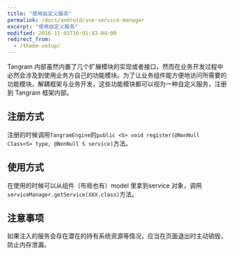 ```yaml
---
title: "使用自定义服务"
permalink: /docs/android/use-service-manager
excerpt: "使用自定义服务"
modified: 2016-11-03T10:01:43-04:00
redirect_from:
  - /theme-setup/
---
```


Tangram 内部虽然内置了几个扩展模块的实现或者接口，然而在业务开发过程中必然会涉及到使用业务方自己的功能模块。为了让业务组件能方便地访问所需要的功能模块，解耦框架与业务开发，这些功能模块都可以视为一种自定义服务，注册到 Tangram 框架内部。

## 注册方式

注册的时候调用```TangramEngine```的```public <S> void register(@NonNull Class<S> type, @NonNull S service)```方法。

## 使用方式

在使用的时候可以从组件（布局也有）model 里拿到service 对象，调用```serviceManager.getService(XXX.class)```方法。

## 注意事项

如果注入的服务会存在潜在的持有系统资源等情况，应当在页面退出时主动销毁，防止内存泄漏。